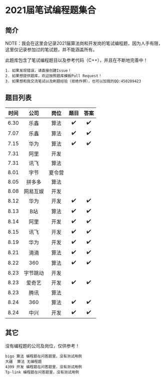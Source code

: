 # 2021届笔试编程题集合

## 简介

NOTE：我会在这里会记录2021届算法岗和开发岗的笔试编程题，因为人手有限，这里仅记录参加过的笔试题，并不能涵盖所有。

此题库包含了笔试编程题目以及参考代码（C++），并且在不断地完善中！

    1. 如果发现错误，请直接创建Issue！
    2. 如果想提供题库，欢迎按照题库模板Pull Request！
    3. 如果想和我交流笔试以及刷题经验（拒绝作弊），也可以加我的QQ:450289423

## 题目列表

|时间|公司|岗位|题目|答案
|:---:|:---:|:---:|:---:|:---:|
|6.30|乐鑫|算法|✔️|✔️
|7.07|乐鑫|算法|✔️|✔️
|7.15|华为|算法|✔️|✔️
|7.31|阿里|开发||
|7.31|讯飞|算法||
|8.01|字节|夏令营||
|8.05|拼多多|算法||
|8.08|网易互娱|开发||
|8.12|华为|开发|✔️|✔️
|8.13| B站|算法|✔️|✔️
|8.14|阿里|开发|✔️|✔️
|8.15|讯飞|开发|✔️|✔️
|8.19|华为|开发|✔️|✔️
|8.21|滴滴|算法|✔️|✔️
|8.22|360|算法|✔️|✔️
|8.23|字节跳动|开发||
|8.23|爱奇艺|开发|✔️|✔️
|8.23|腾讯|算法||
|8.24|360|算法|✔️|✔️
|8.24|中兴|开发|✔️|✔️


## 其它
没有编程题的公司及岗位，仅供参考！

    bigo 算法 编程题在问答题里，没有测试用例
    大疆  算法 无编程题
    4399 开发 编程题在问答题里，没有测试用例
    Tp-link 编程题在问答题里，没有测试用例
    
